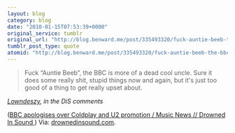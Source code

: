 ```yaml
---
layout: blog
category: blog
date: "2010-01-15T07:53:39+0000"
original_service: tumblr
original_url: "http://blog.benward.me/post/335493320/fuck-auntie-beeb-the-bbc-is-more-of-a-dead-cool"
tumblr_post_type: quote
atomid: "http://blog.benward.me/post/335493320/fuck-auntie-beeb-the-bbc-is-more-of-a-dead-cool"
---
```

> Fuck “Auntie Beeb”, the BBC is more of a dead cool uncle. Sure it does some really shit, stupid things now and again, but it's just too good of a thing to get really upset about.

<cite><a href="http://drownedinsound.com/news/4138832-bbc-apologises-over-coldplay-and-u2-promotion#r5111909">Lowndeszy</a>, in the DiS comments</cite>

(<a href="http://drownedinsound.com/news/4138832-bbc-apologises-over-coldplay-and-u2-promotion">BBC apologises over Coldplay and U2 promotion / Music News // Drowned In Sound </a>)
Via: [drownedinsound.com](http://drownedinsound.com/news/4138832-bbc-apologises-over-coldplay-and-u2-promotion).